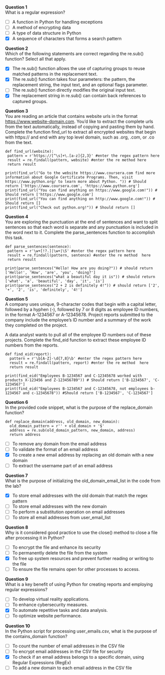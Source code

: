 **Question 1**<br>
What is a regular expression? 
- [ ] A function in Python for handling exceptions
- [ ] A method of encrypting data
- [ ] A type of data structure in Python
- [x] A sequence of characters that forms a search pattern

**Question 2**<br>
Which of the following statements are correct regarding the re.sub() function? Select all that apply.
- [x] The re.sub() function allows the use of capturing groups to reuse matched patterns in the replacement text.
- [x] The re.sub() function takes four parameters: the pattern, the replacement string, the input text, and an optional flags parameter.
- [ ] The re.sub() function directly modifies the original input text.
- [x] The replacement string in re.sub() can contain back references to captured groups.

**Question 3**<br>
You are reading an article that contains website urls in the format https://www.website-domain.com. 
You’d like to extract the complete urls from the text automatically, instead of copying and pasting them by hand. 
Complete the function find_url to extract all encrypted websites that begin with https:// and end with any top level domain, 
such as .org, .com, or .co from the text.
```
def find_url(website):
 pattern = r'https://[^\s]+\.[a-z]{2,3}' #enter the regex pattern here
 result = re.findall(pattern, website) #enter the re method here
 return result

print(find_url("Go to the website https://www.coursera.com find more information about Google Certificate Programs. Then, visit https://www.python.org/ to learn more about Python. ")) # Should return ['https://www.coursera.com', 'https://www.python.org']
print(find_url("You can find anything on https://www.google.com!")) # Should return ['https://www.google.com']
print(find_url("You can find anything on http://www.google.com!")) # Should return []
print(find_url("Check out python.org!")) # Should return []
```

**Question 4**<br>
You are exploring the punctuation at the end of sentences and want to split sentences so that each word is separate and any punctuation is 
included in the word next to it. Complete the parse_sentences function to accomplish this task. 
```
def parse_sentences(sentence):
 pattern = r'\w+[!?.]|\w+|\S' #enter the regex pattern here
 result = re.findall(pattern, sentence) #enter the re method  here
 return result

print(parse_sentences("Hello! How are you doing?")) # should return ['Hello!', 'How', 'are', 'you', 'doing?']
print(parse_sentences("what a beautiful day it is")) # should return ['what', 'a', 'beautiful', 'day', 'it', 'is']
print(parse_sentences("2 + 2 is definitely 4!")) # should return ['2', '+', '2', 'is', 'definitely', '4!']
```

**Question 5**<br>
A company uses unique, 9-character codes that begin with a capital letter, followed by a hyphen (-), followed by 7 or 8 digits as employee ID numbers, 
in the format A-1234567 or A-12345678. Project reports submitted to the company include the employee’s ID number and a summary of the work they completed 
on the project. 

A data analyst wants to pull all of the employee ID numbers out of these projects. Complete the find_eid function to extract these employee ID numbers 
from the reports. 
```
def find_eid(report):
  pattern = r'\b[A-Z]-\d{7,8}\b' #enter the regex pattern here
  result = re.findall(pattern, report) #enter the re method  here
  return result

print(find_eid("Employees B-1234567 and C-12345678 worked with products X-123456 and Z-123456789")) # Should return ['B-1234567', 'C-1234567']
print(find_eid("Employees B-1234567 and C-12345678, not employees b-1234567 and c-12345678")) #Should return ['B-1234567', 'C-1234567']
```

**Question 6**<br>
In the provided code snippet, what is the purpose of the replace_domain function?
```
def replace_domain(address, old_domain, new_domain):
  old_domain_pattern = r'' + old_domain + '$'
  address = re.sub(old_domain_pattern, new_domain, address)
  return address
```
- [ ] To remove any domain from the email address
- [ ] To validate the format of an email address
- [x] To create a new email address by replacing an old domain with a new domain
- [ ] To extract the username part of an email address

**Question 7**<br>
What is the purpose of initializing the old_domain_email_list in the code from the lab?
- [x] To store email addresses with the old domain that match the regex pattern
- [ ] To store email addresses with the new domain
- [ ] To perform a substitution operation on email addresses
- [ ] To store all email addresses from user_email_list

**Question 8**<br>
Why is it considered good practice to use the close() method to close a file after processing it in Python?
- [ ] To encrypt the file and enhance its security
- [ ] To permanently delete the file from the system
- [x] To free up system resources and prevent further reading or writing to the file
- [ ] To ensure the file remains open for other processes to access.

**Question 9**<br>
What is a key benefit of using Python for creating reports and employing regular expressions?
- [ ] To develop virtual reality applications.
- [ ] To enhance cybersecurity measures.
- [x] To automate repetitive tasks and data analysis.
- [ ] To optimize website performance.

**Question 10**<br>
In the Python script for processing user_emails.csv, what is the purpose of the contains_domain function?
- [ ] To count the number of email addresses in the CSV file
- [ ] To encrypt email addresses in the CSV file for security
- [x] To check if an email address belongs to a specific domain, using Regular Expressions (RegEx)
- [ ] To add a new domain to each email address in the CSV file

